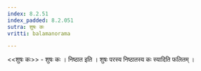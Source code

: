 ```yaml
---
index: 8.2.51
index_padded: 8.2.051
sutra: शुषः कः
vritti: balamanorama

---
```

<<शुषः कः>> - शुषः कः । निष्ठात इति । शुषः परस्य निष्ठातस्य कः स्यादिति फलितम् । 